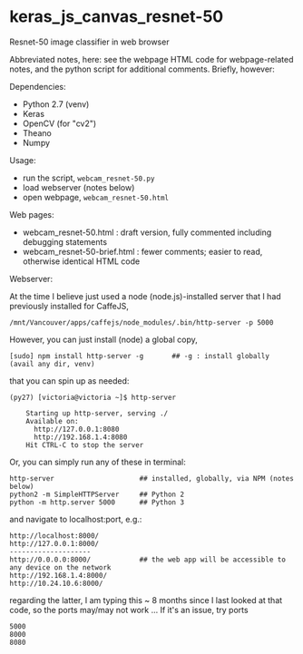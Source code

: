 # keras_js_canvas_resnet-50
Resnet-50 image classifier in web browser

Abbreviated notes, here: see the webpage HTML code for webpage-related notes, and the python script for additional comments. Briefly, however:

Dependencies:

* Python 2.7 (venv)
* Keras
* OpenCV (for "cv2")
* Theano
* Numpy

Usage:

* run the script, ```webcam_resnet-50.py```
* load webserver (notes below)
* open webpage, ```webcam_resnet-50.html```

Web pages:

* webcam_resnet-50.html : draft version, fully commented including debugging statements
* webcam_resnet-50-brief.html : fewer comments; easier to read, otherwise identical HTML code

Webserver:

At the time I believe just used a node (node.js)-installed server that I had previously installed for CaffeJS,

    /mnt/Vancouver/apps/caffejs/node_modules/.bin/http-server -p 5000

However, you can just install (node) a global copy,

    [sudo] npm install http-server -g       ## -g : install globally (avail any dir, venv)

that you can spin up as needed:

    (py27) [victoria@victoria ~]$ http-server

        Starting up http-server, serving ./
        Available on:
          http://127.0.0.1:8080
          http://192.168.1.4:8080
        Hit CTRL-C to stop the server

Or, you can simply run any of these in terminal:

    http-server                     ## installed, globally, via NPM (notes below)
    python2 -m SimpleHTTPServer     ## Python 2
    python -m http.server 5000      ## Python 3

and navigate to localhost:port, e.g.:

    http://localhost:8000/
    http://127.0.0.1:8000/
    --------------------
    http://0.0.0.0:8000/            ## the web app will be accessible to any device on the network
    http://192.168.1.4:8000/
    http://10.24.10.6:8000/


regarding the latter, I am typing this ~ 8 months since I last looked at that code, so the ports may/may not work ...  If it's an issue, try ports

    5000
    8000
    8080

